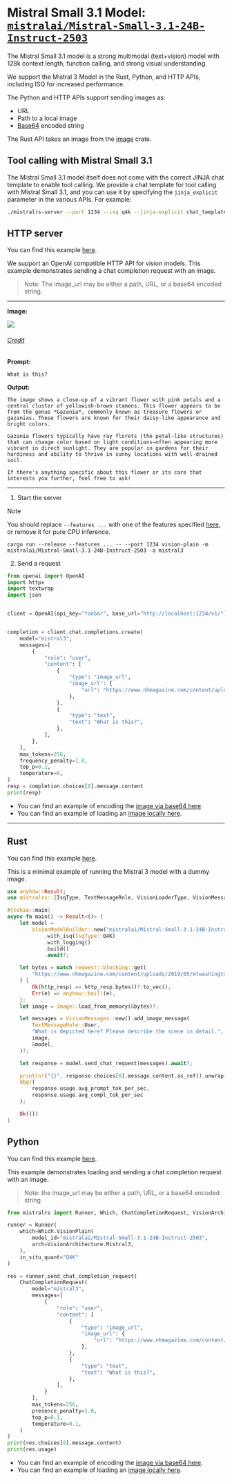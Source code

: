 # Mistral Small 3.1 Model: [`mistralai/Mistral-Small-3.1-24B-Instruct-2503`](https://huggingface.co/mistralai/Mistral-Small-3.1-24B-Instruct-2503)

The Mistral Small 3.1 model is a strong multimodal (text+vision) model with 128k context length, function calling, and strong visual understanding.

We support the Mistral 3 Model in the Rust, Python, and HTTP APIs, including ISQ for increased performance.

The Python and HTTP APIs support sending images as:
- URL
- Path to a local image
- [Base64](https://en.wikipedia.org/wiki/Base64) encoded string

The Rust API takes an image from the [image](https://docs.rs/image/latest/image/index.html) crate.

## Tool calling with Mistral Small 3.1

The Mistral Small 3.1 model itself does not come with the correct JINJA chat template to enable tool calling. We provide a chat template for
tool calling with Mistral Small 3.1, and you can use it by specifying the `jinja_explicit` parameter in the various APIs. For example:

```bash
./mistralrs-server --port 1234 --isq q4k --jinja-explicit chat_templates/mistral_small_tool_call.jinja vision-plain -m mistralai/Mistral-Small-3.1-24B-Instruct-2503 -a mistral3  
```


## HTTP server
You can find this example [here](../examples/server/mistral3.py).

We support an OpenAI compatible HTTP API for vision models. This example demonstrates sending a chat completion request with an image.

> Note: The image_url may be either a path, URL, or a base64 encoded string.

---

**Image:**

<img src="https://upload.wikimedia.org/wikipedia/commons/f/fd/Pink_flower.jpg">
<h6><a href = "https://upload.wikimedia.org/wikipedia/commons/f/fd/Pink_flower.jpg">Credit</a></h6>

**Prompt:**
```
What is this?
```

**Output:**
```
The image shows a close-up of a vibrant flower with pink petals and a central cluster of yellowish-brown stamens. This flower appears to be from the genus *Gazania*, commonly known as treasure flowers or gazanias. These flowers are known for their daisy-like appearance and bright colors.

Gazania flowers typically have ray florets (the petal-like structures) that can change color based on light conditions—often appearing more vibrant in direct sunlight. They are popular in gardens for their hardiness and ability to thrive in sunny locations with well-drained soil.

If there's anything specific about this flower or its care that interests you further, feel free to ask!
```

---

1) Start the server

> [!NOTE]
> You should replace `--features ...` with one of the features specified [here](../README.md#supported-accelerators), or remove it for pure CPU inference.

```
cargo run --release --features ... -- --port 1234 vision-plain -m mistralai/Mistral-Small-3.1-24B-Instruct-2503 -a mistral3
```

2) Send a request

```py
from openai import OpenAI
import httpx
import textwrap
import json


client = OpenAI(api_key="foobar", base_url="http://localhost:1234/v1/")


completion = client.chat.completions.create(
    model="mistral3",
    messages=[
        {
            "role": "user",
            "content": [
                {
                    "type": "image_url",
                    "image_url": {
                        "url": "https://www.nhmagazine.com/content/uploads/2019/05/mtwashingtonFranconia-2-19-18-108-Edit-Edit.jpg"
                    },
                },
                {
                    "type": "text",
                    "text": "What is this?",
                },
            ],
        },
    ],
    max_tokens=256,
    frequency_penalty=1.0,
    top_p=0.1,
    temperature=0,
)
resp = completion.choices[0].message.content
print(resp)

```

- You can find an example of encoding the [image via base64 here](../examples/server/phi3v_base64.py).
- You can find an example of loading an [image locally here](../examples/server/phi3v_local_img.py).

---

## Rust
You can find this example [here](../mistralrs/examples/mistral3/main.rs).

This is a minimal example of running the Mistral 3 model with a dummy image.

```rust
use anyhow::Result;
use mistralrs::{IsqType, TextMessageRole, VisionLoaderType, VisionMessages, VisionModelBuilder};

#[tokio::main]
async fn main() -> Result<()> {
    let model =
        VisionModelBuilder::new("mistralai/Mistral-Small-3.1-24B-Instruct-2503", VisionLoaderType::Mistral3)
            .with_isq(IsqType::Q4K)
            .with_logging()
            .build()
            .await?;

    let bytes = match reqwest::blocking::get(
        "https://www.nhmagazine.com/content/uploads/2019/05/mtwashingtonFranconia-2-19-18-108-Edit-Edit.jpg",
    ) {
        Ok(http_resp) => http_resp.bytes()?.to_vec(),
        Err(e) => anyhow::bail!(e),
    };
    let image = image::load_from_memory(&bytes)?;

    let messages = VisionMessages::new().add_image_message(
        TextMessageRole::User,
        "What is depicted here? Please describe the scene in detail.",
        image,
        &model,
    )?;

    let response = model.send_chat_request(messages).await?;

    println!("{}", response.choices[0].message.content.as_ref().unwrap());
    dbg!(
        response.usage.avg_prompt_tok_per_sec,
        response.usage.avg_compl_tok_per_sec
    );

    Ok(())
}
```

## Python
You can find this example [here](../examples/python/mistral3.py).

This example demonstrates loading and sending a chat completion request with an image.

> Note: the image_url may be either a path, URL, or a base64 encoded string.

```py
from mistralrs import Runner, Which, ChatCompletionRequest, VisionArchitecture

runner = Runner(
    which=Which.VisionPlain(
        model_id="mistralai/Mistral-Small-3.1-24B-Instruct-2503",
        arch=VisionArchitecture.Mistral3,
    ),
    in_situ_quant="Q4K"
)

res = runner.send_chat_completion_request(
    ChatCompletionRequest(
        model="mistral3",
        messages=[
            {
                "role": "user",
                "content": [
                    {
                        "type": "image_url",
                        "image_url": {
                            "url": "https://www.nhmagazine.com/content/uploads/2019/05/mtwashingtonFranconia-2-19-18-108-Edit-Edit.jpg"
                        },
                    },
                    {
                        "type": "text",
                        "text": "What is this?",
                    },
                ],
            }
        ],
        max_tokens=256,
        presence_penalty=1.0,
        top_p=0.1,
        temperature=0.1,
    )
)
print(res.choices[0].message.content)
print(res.usage)

```

- You can find an example of encoding the [image via base64 here](../examples/python/phi3v_base64.py).
- You can find an example of loading an [image locally here](../examples/python/phi3v_local_img.py).